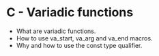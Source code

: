 # C - Variadic functions

- What are variadic functions.
- How to use va_start, va_arg and va_end macros.
- Why and how to use the const type qualifier.
